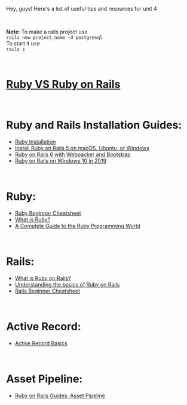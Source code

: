 Hey, guys! Here's a list of useful tips and resources for unit 4

<br>

**Note**: To make a rails project use 
<br>
`rails new project_name -d postgresql`
<br>
To start it use
<br>
`rails s`

<br>

# [Ruby VS Ruby on Rails](https://www.educba.com/ruby-vs-ruby-on-rails/) 

<br>

# Ruby and Rails Installation Guides:
- [Ruby Installation](https://www.ruby-lang.org/en/documentation/installation/)
- [Install Ruby on Rails 5 on macOS, Ubuntu, or Windows](http://railsapps.github.io/installing-rails.html)
- [Ruby on Rails 6 with Webpacker and Bootstrap](https://medium.com/@adrian_teh/ruby-on-rails-6-with-webpacker-and-bootstrap-step-by-step-guide-41b52ef4081f)
- [Ruby on Rails on Windows 10 in 2019](https://www.runrails.com/windows/ruby-on-rails-on-windows-10-in-2019/)

<br>

# Ruby:
- [Ruby Beginner Cheatsheet](https://www.pragtob.info/rails-beginner-cheatsheet/#ruby-concepts)
- [What is Ruby?](https://www.thoughtco.com/what-is-ruby-2907828)
- [A Complete Guide to the Ruby Programming World](https://rubygarage.org/blog/cool-stuff-in-ruby-language)

<br>

# Rails: 
- [What is Ruby on Rails?](https://www.rubyguides.com/2018/10/what-is-ruby-on-rails/)
- [Understanding the basics of Ruby on Rails](https://www.freecodecamp.org/news/understanding-the-basics-of-ruby-on-rails-http-mvc-and-routes-359b8d809c7a/)
- [Rails Beginner Cheatsheet](https://www.pragtob.info/rails-beginner-cheatsheet/)

<br>

# Active Record:
- [Active Record Basics](https://guides.rubyonrails.org/active_record_basics.html)

<br>

# Asset Pipeline:
- [Ruby on Rails Guides: Asset Pipeline](https://guides.rubyonrails.org/asset_pipeline.html)
